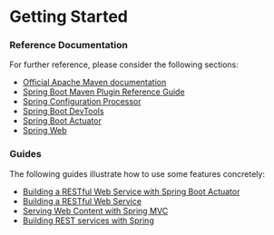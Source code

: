 # Getting Started

### Reference Documentation
For further reference, please consider the following sections:

* [Official Apache Maven documentation](https://maven.apache.org/guides/index.html)
* [Spring Boot Maven Plugin Reference Guide](https://docs.spring.io/spring-boot/docs/2.3.0.BUILD-SNAPSHOT/maven-plugin/)
* [Spring Configuration Processor](https://docs.spring.io/spring-boot/docs/2.2.4.RELEASE/reference/htmlsingle/#configuration-metadata-annotation-processor)
* [Spring Boot DevTools](https://docs.spring.io/spring-boot/docs/2.2.4.RELEASE/reference/htmlsingle/#using-boot-devtools)
* [Spring Boot Actuator](https://docs.spring.io/spring-boot/docs/2.2.4.RELEASE/reference/htmlsingle/#production-ready)
* [Spring Web](https://docs.spring.io/spring-boot/docs/2.2.4.RELEASE/reference/htmlsingle/#boot-features-developing-web-applications)

### Guides
The following guides illustrate how to use some features concretely:

* [Building a RESTful Web Service with Spring Boot Actuator](https://spring.io/guides/gs/actuator-service/)
* [Building a RESTful Web Service](https://spring.io/guides/gs/rest-service/)
* [Serving Web Content with Spring MVC](https://spring.io/guides/gs/serving-web-content/)
* [Building REST services with Spring](https://spring.io/guides/tutorials/bookmarks/)

